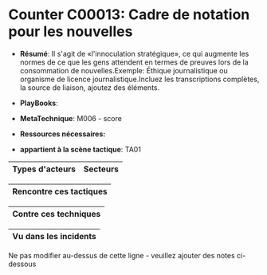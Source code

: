 # Counter C00013: Cadre de notation pour les nouvelles

* **Résumé**: Il s'agit de «l'innoculation stratégique», ce qui augmente les normes de ce que les gens attendent en termes de preuves lors de la consommation de nouvelles.Exemple: Éthique journalistique ou organisme de licence journalistique.Incluez les transcriptions complètes, la source de liaison, ajoutez des éléments.

* **PlayBooks**:

* **MetaTechnique**: M006 - score

* **Ressources nécessaires:**

* **appartient à la scène tactique**: TA01


|Types d'acteurs |Secteurs |
|----------- |------- |



|Rencontre ces tactiques |
|---------------------- |



|Contre ces techniques |
|------------------------- |



|Vu dans les incidents |
|----------------- |


Ne pas modifier au-dessus de cette ligne - veuillez ajouter des notes ci-dessous
